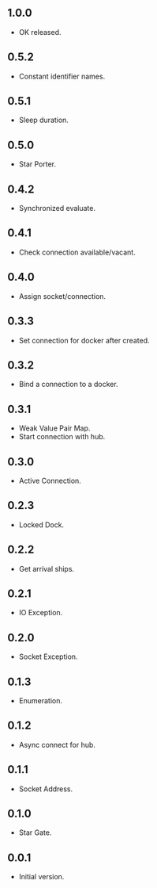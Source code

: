 ## 1.0.0

- OK released.

## 0.5.2

- Constant identifier names.

## 0.5.1

- Sleep duration.

## 0.5.0

- Star Porter.

## 0.4.2

- Synchronized evaluate.

## 0.4.1

- Check connection available/vacant.

## 0.4.0

- Assign socket/connection.

## 0.3.3

- Set connection for docker after created.

## 0.3.2

- Bind a connection to a docker.

## 0.3.1

- Weak Value Pair Map.
- Start connection with hub.

## 0.3.0

- Active Connection.

## 0.2.3

- Locked Dock.

## 0.2.2

- Get arrival ships.

## 0.2.1

- IO Exception.

## 0.2.0

- Socket Exception.

## 0.1.3

- Enumeration.

## 0.1.2

- Async connect for hub.

## 0.1.1

- Socket Address.

## 0.1.0

- Star Gate.

## 0.0.1

- Initial version.
